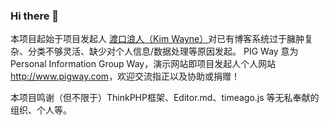 ### Hi there 👋

本项目起始于项目发起人 [渡口浪人（Kim Wayne）](mailto:way61@qq.com)对已有博客系统过于臃肿复杂、分类不够灵活、缺少对个人信息/数据处理等原因发起。
PIG Way 意为 Personal Information Group Way，演示网站即项目发起人个人网站 <http://www.pigway.com>，欢迎交流指正以及协助或捐赠！

本项目鸣谢（但不限于）ThinkPHP框架、Editor.md、timeago.js 等无私奉献的组织、个人等。
